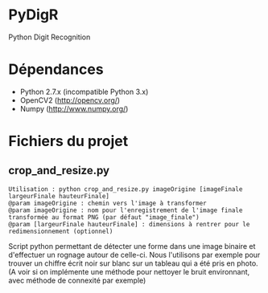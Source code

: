 # PyDigR
Python Digit Recognition

# Dépendances

* Python 2.7.x (incompatible Python 3.x)
* OpenCV2 (http://opencv.org/)
* Numpy (http://www.numpy.org/)

# Fichiers du projet

## crop_and_resize.py
    Utilisation : python crop_and_resize.py imageOrigine [imageFinale largeurFinale hauteurFinale]
    @param imageOrigine : chemin vers l'image à transformer
    @param imageOrigine : nom pour l'enregistrement de l'image finale transformée au format PNG (par défaut "image_finale")
    @param [largeurFinale hauteurFinale] : dimensions à rentrer pour le redimensionnement (optionnel)

Script python permettant de détecter une forme dans une image binaire et d'effectuer un rognage autour de celle-ci. Nous l'utilisons par exemple pour trouver un chiffre écrit noir sur blanc sur un tableau qui a été pris en photo.
(A voir si on implémente une méthode pour nettoyer le bruit environnant, avec méthode de connexité par exemple)
